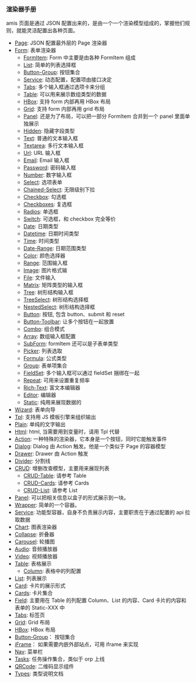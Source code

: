 ### 渲染器手册

amis 页面是通过 JSON 配置出来的，是由一个一个渲染模型组成的，掌握他们规则，就能灵活配置出各种页面。

-   [Page](./renderers/Page.md): JSON 配置最外层的 Page 渲染器
-   [Form](./renderers/Form/Form.md): 表单渲染器
    -   [FormItem](./renderers/Form/FormItem.md): Form 中主要是由各种 FormItem 组成
    -   [List](./renderers/Form/List.md): 简单的列表选择框
    -   [Button-Group](./renderers/Form/Button-Group.md): 按钮集合
    -   [Service](./renderers/Form/Service.md): 动态配置，配置项由接口决定
    -   [Tabs](./renderers/Form/Tabs.md): 多个输入框通过选项卡来分组
    -   [Table](./renderers/Form/Table.md): 可以用来展示数组类型的数据
    -   [HBox](./renderers/Form/HBox.md): 支持 form 内部再用 HBox 布局
    -   [Grid](./renderers/Form/Grid.md): 支持 form 内部再用 grid 布局
    -   [Panel](./renderers/Form/Panel.md): 还是为了布局，可以把一部分 FormItem 合并到一个 panel 里面单独展示
    -   [Hidden](./renderers/Form/Hidden.md): 隐藏字段类型
    -   [Text](./renderers/Form/Text.md): 普通的文本输入框
    -   [Textarea](./renderers/Form/Textarea.md): 多行文本输入框
    -   [Url](./renderers/Form/Url.md): URL 输入框
    -   [Email](./renderers/Form/Email.md): Email 输入框
    -   [Password](./renderers/Form/Password.md): 密码输入框
    -   [Number](./renderers/Form/Number.md): 数字输入框
    -   [Select](./renderers/Form/Select.md): 选项表单
    -   [Chained-Select](./renderers/Form/Chained-Select.md): 无限级别下拉
    -   [Checkbox](./renderers/Form/Checkbox.md): 勾选框
    -   [Checkboxes](./renderers/Form/Checkboxes.md): 复选框
    -   [Radios](./renderers/Form/Radios.md): 单选框
    -   [Switch](./renderers/Form/Switch.md): 可选框，和 checkbox 完全等价
    -   [Date](./renderers/Form/Date.md): 日期类型
    -   [Datetime](./renderers/Form/Datetime.md): 日期时间类型
    -   [Time](./renderers/Form/Time.md): 时间类型
    -   [Date-Range](./renderers/Form/Date-Range.md): 日期范围类型
    -   [Color](./renderers/Form/Color.md): 颜色选择器
    -   [Range](./renderers/Form/Range.md): 范围输入框
    -   [Image](./renderers/Form/Image.md): 图片格式输
    -   [File](./renderers/Form/File.md): 文件输入
    -   [Matrix](./renderers/Form/Matrix.md): 矩阵类型的输入框
    -   [Tree](./renderers/Form/Tree.md): 树形结构输入框
    -   [TreeSelect](./renderers/Form/TreeSelect.md): 树形结构选择框
    -   [NestedSelect](./renderers/Form/NestedSelect.md): 树形结构选择框
    -   [Button](./renderers/Form/Button.md): 按钮, 包含 button、submit 和 reset
    -   [Button-Toolbar](./renderers/Form/Button-Toolbar.md): 让多个按钮在一起放置
    -   [Combo](./renderers/Form/Combo.md): 组合模式
    -   [Array](./renderers/Form/Array.md): 数组输入框配置
    -   [SubForm](./renderers/Form/SubForm.md): formItem 还可以是子表单类型
    -   [Picker](./renderers/Form/Picker.md): 列表选取
    -   [Formula](./renderers/Form/Formula.md): 公式类型
    -   [Group](./renderers/Form/Group.md): 表单项集合
    -   [FieldSet](./renderers/Form/FieldSet.md): 多个输入框可以通过 fieldSet 捆绑在一起
    -   [Repeat](./renderers/Form/Repeat.md): 可用来设置重复频率
    -   [Rich-Text](./renderers/Form/Rich-Text.md): 富文本编辑器
    -   [Editor](./renderers/Form/Editor.md): 编辑器
    -   [Static](./renderers/Static.md): 纯用来展现数据的
-   [Wizard](./renderers/Wizard.md): 表单向导
-   [Tpl](./renderers/Tpl.md): 支持用 JS 模板引擎来组织输出
-   [Plain](./renderers/Plain.md): 单纯的文字输出
-   [Html](./renderers/Html.md): html, 当需要用到变量时，请用 Tpl 代替
-   [Action](./renderers/Action.md): 一种特殊的渲染器，它本身是一个按钮，同时它能触发事件
-   [Dialog](./renderers/Dialog.md): Dialog 由 Action 触发。他是一个类似于 Page 的容器模型
-   [Drawer](./renderers/Drawer.md): Drawer 由 Action 触发
-   [Divider](./renderers/Divider.md): 分割线
-   [CRUD](./renderers/CRUD.md): 增删改查模型，主要用来展现列表
    -   [CRUD-Table](./renderers/CRUD-Table.md): 请参考 Table
    -   [CRUD-Cards](./renderers/CRUD-Cards.md): 请参考 Cards
    -   [CRUD-List](./renderers/CRUD-List.md): 请参考 List
-   [Panel](./renderers/Panel.md): 可以把相关信息以盒子的形式展示到一块。
-   [Wrapper](./renderers/Wrapper.md): 简单的一个容器。
-   [Service](./renderers/Service.md): 功能型容器，自身不负责展示内容，主要职责在于通过配置的 api 拉取数据
-   [Chart](./renderers/Chart.md): 图表渲染器
-   [Collapse](./renderers/Collapse.md): 折叠器
-   [Carousel](./renderers/Carousel.md): 轮播图
-   [Audio](./renderers/Audio.md): 音频播放器
-   [Video](./renderers/Video.md): 视频播放器
-   [Table](./renderers/Table.md): 表格展示
    -   [Column](./renderers/Column.md): 表格中的列配置
-   [List](./renderers/List.md): 列表展示
-   [Card](./renderers/Card.md): 卡片的展示形式
-   [Cards](./renderers/Cards.md): 卡片集合
-   [Field](./renderers/Field.md): 主要用在 Table 的列配置 Column、List 的内容、Card 卡片的内容和表单的 Static-XXX 中
-   [Tabs](./renderers/Tabs.md): 标签页
-   [Grid](./renderers/Grid.md): Grid 布局
-   [HBox](./renderers/HBox.md): HBox 布局
-   [Button-Group](./renderers/Button-Group.md)： 按钮集合
-   [iFrame](./renderers/iFrame.md)： 如果需要内嵌外部站点，可用 iframe 来实现
-   [Nav](./renderers/Nav.md): 菜单栏
-   [Tasks](./renderers/Tasks.md): 任务操作集合，类似于 orp 上线
-   [QRCode](./renderers/QRCode.md): 二维码显示组件
-   [Types](./renderers/Types.md): 类型说明文档
